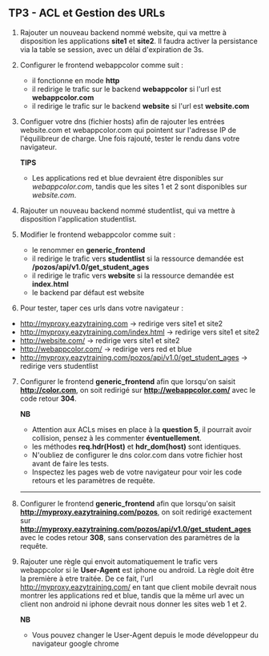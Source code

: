## TP3 - ACL et Gestion des URLs

1. Rajouter un nouveau backend nommé website, qui va mettre à disposition les applications **site1** et **site2**. Il faudra activer la persistance via la table se session, avec un délai d'expiration de 3s.

2. Configurer le frontend webappcolor comme suit : 
     - il fonctionne en mode **http**
     - il redirige le trafic sur le backend **webappcolor** si l'url est **webappcolor.com**
     - il redirige le trafic sur le backend **website** si l'url est **website.com**

3. Configuer votre dns (fichier hosts) afin de rajouter les entrées website.com et webappcolor.com qui pointent sur l'adresse IP de l'équilibreur de charge. Une fois rajouté, tester le rendu dans votre navigateur.

    **TIPS**
    - Les applications red et blue devraient être disponibles sur *webappcolor.com*, tandis que les sites 1 et 2 sont disponibles sur *website.com*.

4. Rajouter un nouveau backend nommé studentlist, qui va mettre à disposition l'application studentlist.

5. Modifier le frontend webappcolor comme suit : 
     - le renommer en **generic_frontend**
     - il redirige le trafic vers **studentlist** si la ressource demandée est **/pozos/api/v1.0/get_student_ages**
     - il redirige le trafic vers **website** si la ressource demandée est **index.html**
     - le backend par défaut est website

6. Pour tester, taper ces urls dans votre navigateur : 
- http://myproxy.eazytraining.com → redirige vers site1 et site2
- http://myproxy.eazytraining.com/index.html → redirige vers site1 et site2
- http://website.com/ → redirige vers site1 et site2
- http://webappcolor.com/ → redirige vers red et blue
- http://myproxy.eazytraining.com/pozos/api/v1.0/get_student_ages → redirige vers studentlist

7. Configurer le frontend **generic_frontend** afin que lorsqu'on saisit **http://color.com**, on soit redirigé sur **http://webappcolor.com/** avec le code retour **304**.

    **NB**
    - Attention aux ACLs mises en place à la **question 5**, il pourrait avoir collision, pensez à les commenter **éventuellement**.
    - les méthodes **req.hdr(Host)** et **hdr_dom(host)** sont identiques.
    - N'oubliez de configurer le dns color.com dans votre fichier host avant de faire les tests.
    - Inspectez les pages web de votre navigateur pour voir les code retours et les paramètres de requête.
    ---
8. Configurer le frontend **generic_frontend** afin que lorsqu'on saisit **http://myproxy.eazytraining.com/pozos**, on soit redirigé exactement sur **http://myproxy.eazytraining.com/pozos/api/v1.0/get_student_ages** avec le codes retour **308**, sans conservation des paramètres de la requête.

9. Rajouter une règle qui envoit automatiquement le trafic vers webappcolor si le **User-Agent** est iphone ou android. La règle doit être la première à etre traitée. De ce fait, l'url http://myproxy.eazytraining.com/ en tant que client mobile devrait nous montrer les applications red et blue, tandis que la même url avec un client non android ni iphone devrait nous donner les sites web 1 et 2.

    **NB**
    - Vous pouvez changer le User-Agent depuis le mode développeur du navigateur google chrome
   